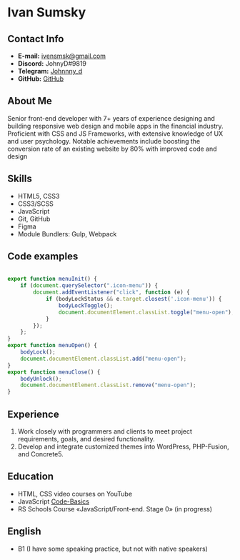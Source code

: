 # Ivan Sumsky

## Contact Info
- **E-mail:**  ivensmsk@gmail.com
- **Discord:**  JohnyD#9819
- **Telegram:** [Johnnny_d](https://t.me/Johnnny_d)
- **GitHub:** [GitHub](https://github.com/BonkiDonki)

## About Me
Senior front-end developer with 7+ years of experience designing and building responsive web design and mobile apps in the financial industry. Proficient with CSS and JS Frameworks, with extensive knowledge of UX and user psychology. Notable achievements include boosting the conversion rate of an existing website by 80% with improved code and design

## Skills

- HTML5, CSS3
- CSS3/SCSS
- JavaScript
- Git, GitHub
- Figma
- Module Bundlers: Gulp, Webpack

## Code examples
```javascript

export function menuInit() {
	if (document.querySelector(".icon-menu")) {
		document.addEventListener("click", function (e) {
			if (bodyLockStatus && e.target.closest('.icon-menu')) {
				bodyLockToggle();
				document.documentElement.classList.toggle("menu-open");
			}
		});
	};
}
export function menuOpen() {
	bodyLock();
	document.documentElement.classList.add("menu-open");
}
export function menuClose() {
	bodyUnlock();
	document.documentElement.classList.remove("menu-open");
}
```

## Experience
1. Work closely with programmers and clients to meet project requirements, goals, and desired functionality.
2. Develop and integrate customized themes into WordPress, PHP-Fusion, and Concrete5.

## Education
-  HTML, CSS video courses on YouTube
- JavaScript [Code-Basics](https://ru.code-basics.com/)
- RS Schools Course «JavaScript/Front-end. Stage 0» (in progress)

## English
- B1 (I have some speaking practice, but not with native speakers)